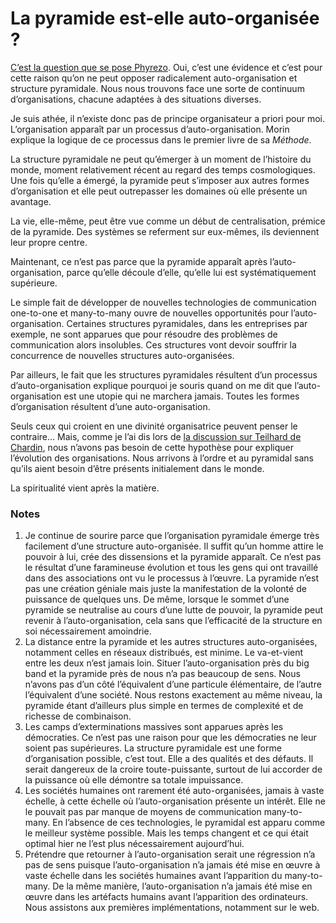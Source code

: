 # La pyramide est-elle auto-organisée ?

[C’est la question que se pose Phyrezo](http://blog.phyrezo.org/2008/09/la-pyramide-une-forme-dauto.html). Oui, c’est une évidence et c’est pour cette raison qu’on ne peut opposer radicalement auto-organisation et structure pyramidale. Nous nous trouvons face une sorte de continuum d’organisations, chacune adaptées à des situations diverses.

Je suis athée, il n’existe donc pas de principe organisateur a priori pour moi. L’organisation apparaît par un processus d’auto-organisation. Morin explique la logique de ce processus dans le premier livre de sa *Méthode*.

La structure pyramidale ne peut qu’émerger à un moment de l’histoire du monde, moment relativement récent au regard des temps cosmologiques. Une fois qu’elle a émergé, la pyramide peut s’imposer aux autres formes d’organisation et elle peut outrepasser les domaines où elle présente un avantage.

La vie, elle-même, peut être vue comme un début de centralisation, prémice de la pyramide. Des systèmes se referment sur eux-mêmes, ils deviennent leur propre centre.

Maintenant, ce n’est pas parce que la pyramide apparaît après l’auto-organisation, parce qu’elle découle d’elle, qu’elle lui est systématiquement supérieure.

Le simple fait de développer de nouvelles technologies de communication one-to-one et many-to-many ouvre de nouvelles opportunités pour l’auto-organisation. Certaines structures pyramidales, dans les entreprises par exemple, ne sont apparues que pour résoudre des problèmes de communication alors insolubles. Ces structures vont devoir souffrir la concurrence de nouvelles structures auto-organisées.

Par ailleurs, le fait que les structures pyramidales résultent d’un processus d’auto-organisation explique pourquoi je souris quand on me dit que l’auto-organisation est une utopie qui ne marchera jamais. Toutes les formes d’organisation résultent d’une auto-organisation.

Seuls ceux qui croient en une divinité organisatrice peuvent penser le contraire… Mais, comme je l’ai dis lors de [la discussion sur Teilhard de Chardin](https://tcrouzet.com/2008/09/08/teilhard-de-chardin/), nous n’avons pas besoin de cette hypothèse pour expliquer l’évolution des organisations. Nous arrivons à l’ordre et au pyramidal sans qu’ils aient besoin d’être présents initialement dans le monde.

La spiritualité vient après la matière.

### Notes

1. Je continue de sourire parce que l’organisation pyramidale émerge très facilement d’une structure auto-organisée. Il suffit qu’un homme attire le pouvoir à lui, crée des dissensions et la pyramide apparaît. Ce n’est pas le résultat d’une faramineuse évolution et tous les gens qui ont travaillé dans des associations ont vu le processus à l’œuvre. La pyramide n’est pas une création géniale mais juste la manifestation de la volonté de puissance de quelques uns. De même, lorsque le sommet d’une pyramide se neutralise au cours d’une lutte de pouvoir, la pyramide peut revenir à l’auto-organisation, cela sans que l’efficacité de la structure en soi nécessairement amoindrie.
2. La distance entre la pyramide et les autres structures auto-organisées, notamment celles en réseaux distribués, est minime. Le va-et-vient entre les deux n’est jamais loin. Situer l’auto-organisation près du big band et la pyramide près de nous n’a pas beaucoup de sens. Nous n’avons pas d’un côté l’équivalent d’une particule élémentaire, de l’autre l’équivalent d’une société. Nous restons exactement au même niveau, la pyramide étant d’ailleurs plus simple en termes de complexité et de richesse de combinaison.
3. Les camps d’exterminations massives sont apparues après les démocraties. Ce n’est pas une raison pour que les démocraties ne leur soient pas supérieures. La structure pyramidale est une forme d’organisation possible, c’est tout. Elle a des qualités et des défauts. Il serait dangereux de la croire toute-puissante, surtout de lui accorder de la puissance où elle démontre sa totale impuissance.
4. Les sociétés humaines ont rarement été auto-organisées, jamais à vaste échelle, à cette échelle où l’auto-organisation présente un intérêt. Elle ne le pouvait pas par manque de moyens de communication many-to-many. En l’absence de ces technologies, le pyramidal est apparu comme le meilleur système possible. Mais les temps changent et ce qui était optimal hier ne l’est plus nécessairement aujourd’hui.
5. Prétendre que retourner à l’auto-organisation serait une régression n’a pas de sens puisque l’auto-organisation n’a jamais été mise en œuvre à vaste échelle dans les sociétés humaines avant l’apparition du many-to-many. De la même manière, l’auto-organisation n’a jamais été mise en œuvre dans les artéfacts humains avant l’apparition des ordinateurs. Nous assistons aux premières implémentations, notamment sur le web.